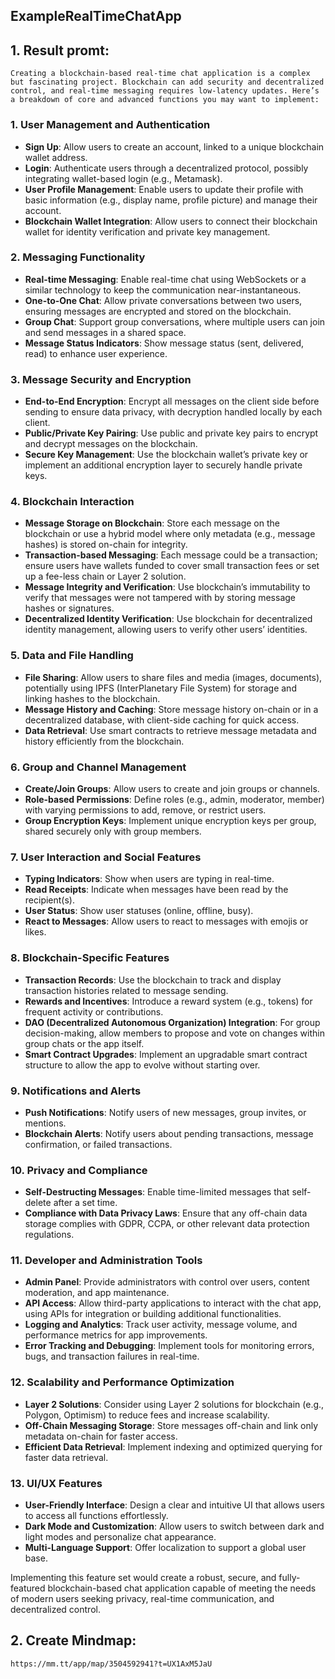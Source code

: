 ## ExampleRealTimeChatApp

## 1. Result promt:
    Creating a blockchain-based real-time chat application is a complex but fascinating project. Blockchain can add security and decentralized control, and real-time messaging requires low-latency updates. Here’s a breakdown of core and advanced functions you may want to implement:

### 1. **User Management and Authentication**
   - **Sign Up**: Allow users to create an account, linked to a unique blockchain wallet address.
   - **Login**: Authenticate users through a decentralized protocol, possibly integrating wallet-based login (e.g., Metamask).
   - **User Profile Management**: Enable users to update their profile with basic information (e.g., display name, profile picture) and manage their account.
   - **Blockchain Wallet Integration**: Allow users to connect their blockchain wallet for identity verification and private key management.

### 2. **Messaging Functionality**
   - **Real-time Messaging**: Enable real-time chat using WebSockets or a similar technology to keep the communication near-instantaneous.
   - **One-to-One Chat**: Allow private conversations between two users, ensuring messages are encrypted and stored on the blockchain.
   - **Group Chat**: Support group conversations, where multiple users can join and send messages in a shared space.
   - **Message Status Indicators**: Show message status (sent, delivered, read) to enhance user experience.

### 3. **Message Security and Encryption**
   - **End-to-End Encryption**: Encrypt all messages on the client side before sending to ensure data privacy, with decryption handled locally by each client.
   - **Public/Private Key Pairing**: Use public and private key pairs to encrypt and decrypt messages on the blockchain.
   - **Secure Key Management**: Use the blockchain wallet’s private key or implement an additional encryption layer to securely handle private keys.

### 4. **Blockchain Interaction**
   - **Message Storage on Blockchain**: Store each message on the blockchain or use a hybrid model where only metadata (e.g., message hashes) is stored on-chain for integrity.
   - **Transaction-based Messaging**: Each message could be a transaction; ensure users have wallets funded to cover small transaction fees or set up a fee-less chain or Layer 2 solution.
   - **Message Integrity and Verification**: Use blockchain’s immutability to verify that messages were not tampered with by storing message hashes or signatures.
   - **Decentralized Identity Verification**: Use blockchain for decentralized identity management, allowing users to verify other users’ identities.

### 5. **Data and File Handling**
   - **File Sharing**: Allow users to share files and media (images, documents), potentially using IPFS (InterPlanetary File System) for storage and linking hashes to the blockchain.
   - **Message History and Caching**: Store message history on-chain or in a decentralized database, with client-side caching for quick access.
   - **Data Retrieval**: Use smart contracts to retrieve message metadata and history efficiently from the blockchain.

### 6. **Group and Channel Management**
   - **Create/Join Groups**: Allow users to create and join groups or channels.
   - **Role-based Permissions**: Define roles (e.g., admin, moderator, member) with varying permissions to add, remove, or restrict users.
   - **Group Encryption Keys**: Implement unique encryption keys per group, shared securely only with group members.

### 7. **User Interaction and Social Features**
   - **Typing Indicators**: Show when users are typing in real-time.
   - **Read Receipts**: Indicate when messages have been read by the recipient(s).
   - **User Status**: Show user statuses (online, offline, busy).
   - **React to Messages**: Allow users to react to messages with emojis or likes.

### 8. **Blockchain-Specific Features**
   - **Transaction Records**: Use the blockchain to track and display transaction histories related to message sending.
   - **Rewards and Incentives**: Introduce a reward system (e.g., tokens) for frequent activity or contributions.
   - **DAO (Decentralized Autonomous Organization) Integration**: For group decision-making, allow members to propose and vote on changes within group chats or the app itself.
   - **Smart Contract Upgrades**: Implement an upgradable smart contract structure to allow the app to evolve without starting over.

### 9. **Notifications and Alerts**
   - **Push Notifications**: Notify users of new messages, group invites, or mentions.
   - **Blockchain Alerts**: Notify users about pending transactions, message confirmation, or failed transactions.

### 10. **Privacy and Compliance**
   - **Self-Destructing Messages**: Enable time-limited messages that self-delete after a set time.
   - **Compliance with Data Privacy Laws**: Ensure that any off-chain data storage complies with GDPR, CCPA, or other relevant data protection regulations.

### 11. **Developer and Administration Tools**
   - **Admin Panel**: Provide administrators with control over users, content moderation, and app maintenance.
   - **API Access**: Allow third-party applications to interact with the chat app, using APIs for integration or building additional functionalities.
   - **Logging and Analytics**: Track user activity, message volume, and performance metrics for app improvements.
   - **Error Tracking and Debugging**: Implement tools for monitoring errors, bugs, and transaction failures in real-time.

### 12. **Scalability and Performance Optimization**
   - **Layer 2 Solutions**: Consider using Layer 2 solutions for blockchain (e.g., Polygon, Optimism) to reduce fees and increase scalability.
   - **Off-Chain Messaging Storage**: Store messages off-chain and link only metadata on-chain for faster access.
   - **Efficient Data Retrieval**: Implement indexing and optimized querying for faster data retrieval.

### 13. **UI/UX Features**
   - **User-Friendly Interface**: Design a clear and intuitive UI that allows users to access all functions effortlessly.
   - **Dark Mode and Customization**: Allow users to switch between dark and light modes and personalize chat appearance.
   - **Multi-Language Support**: Offer localization to support a global user base.

Implementing this feature set would create a robust, secure, and fully-featured blockchain-based chat application capable of meeting the needs of modern users seeking privacy, real-time communication, and decentralized control.

## 2. Create Mindmap: 
    https://mm.tt/app/map/3504592941?t=UX1AxM5JaU
